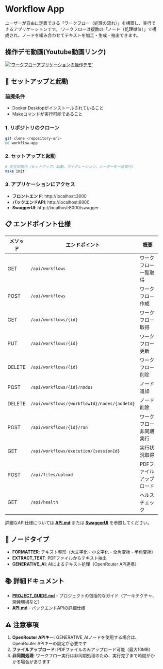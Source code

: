 # Workflow App

ユーザーが自由に定義できる「ワークフロー（処理の流れ）」を構築し、実行できるアプリケーションです。
ワークフローは複数の「ノード（処理単位）」で構成され、ノードを組み合わせてテキストを加工・生成・抽出できます。

## 操作デモ動画(Youtube動画リンク)
[!['ワークフローアプリケーションの操作デモ'](https://github.com/user-attachments/assets/65e14370-c282-4e5a-88dd-2581c9fcb34d)](https://youtu.be/hDZfLlGXatk)

## 🚀 セットアップと起動

### 前提条件

- Docker Desktopがインストールされていること
- Makeコマンドが実行可能であること

### 1. リポジトリのクローン

```bash
git clone <repository-url>
cd workflow-app
```

### 2. セットアップと起動

```bash
# 完全初期化（セットアップ、起動、マイグレーション、シーダーを一括実行）
make init
```

### 3. アプリケーションにアクセス

- **フロントエンド**: http://localhost:3000
- **バックエンドAPI**: http://localhost:8000
- **SwaggerUI**: http://localhost:8000/swagger

## 📋 エンドポイント仕様

| メソッド | エンドポイント                  | 概要                           |
|----------|----------------------------------|--------------------------------|
| GET      | `/api/workflows`                | ワークフロー一覧取得           |
| POST     | `/api/workflows`                | ワークフロー作成               |
| GET      | `/api/workflows/{id}`           | ワークフロー取得               |
| PUT      | `/api/workflows/{id}`           | ワークフロー更新               |
| DELETE   | `/api/workflows/{id}`           | ワークフロー削除               |
| POST     | `/api/workflows/{id}/nodes`     | ノード追加                     |
| DELETE   | `/api/workflows/{workflowId}/nodes/{nodeId}` | ノード削除 |
| POST     | `/api/workflows/{id}/run`       | ワークフロー非同期実行         |
| GET      | `/api/workflows/execution/{sessionId}` | 実行状況取得 |
| POST     | `/api/files/upload`             | PDFファイルアップロード        |
| GET      | `/api/health`                   | ヘルスチェック                 |

詳細なAPI仕様については **[API.md](API.md)** または **[SwaggerUI](http://localhost:8000/swagger)** を参照してください。

## 🔧 ノードタイプ

- **FORMATTER**: テキスト整形（大文字化・小文字化・全角変換・半角変換）
- **EXTRACT_TEXT**: PDFファイルからテキスト抽出
- **GENERATIVE_AI**: AIによるテキスト処理（OpenRouter API連携）

## 📚 詳細ドキュメント

- **[PROJECT_GUIDE.md](PROJECT_GUIDE.md)** - プロジェクトの包括的なガイド（アーキテクチャ、開発環境など）
- **[API.md](API.md)** - バックエンドAPIの詳細仕様

## ⚠️ 注意事項

1. **OpenRouter APIキー**: GENERATIVE_AIノードを使用する場合は、OpenRouter APIキーの設定が必要です
2. **ファイルアップロード**: PDFファイルのみアップロード可能（最大10MB）
3. **非同期処理**: ワークフロー実行は非同期処理のため、実行完了まで時間がかかる場合があります

